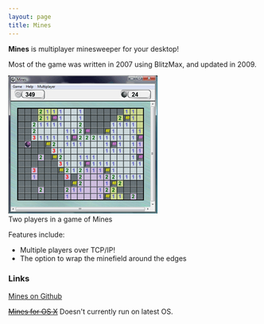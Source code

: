 ```yaml
---
layout: page
title: Mines
---
```


**Mines** is multiplayer minesweeper for your desktop!

Most of the game was written in 2007 using BlitzMax, and updated in 2009.

<div class="thumbnailed">
	<img src="/images/desktopmines.png" alt="Screenshot of Mines" />
	<div>Two players in a game of Mines</div>
</div>

Features include:

- Multiple players over TCP/IP!
- The option to wrap the minefield around the edges

### Links

[Mines on Github](https://github.com/Spacerat/Mines)

~~[Mines for OS X](/downloads/MinesOSX.zip)~~ Doesn't currently run on latest OS.
